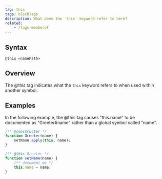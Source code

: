 ```yaml
---
tag: this
tags: blockTags
description: What does the 'this' keyword refer to here?
related:
    - /tags-memberof
---
```


## Syntax

`@this <namePath>`


## Overview

The @this tag indicates what the `this` keyword refers to when used within another symbol.


## Examples

In the following example, the @this tag causes "this.name" to be documented as "Greeter#name"
rather than a global symbol called "name".

```js
/** @constructor */
function Greeter(name) {
    setName.apply(this, name);
}

/** @this Greeter */
function setName(name) {
    /** document me */
    this.name = name;
}
```

